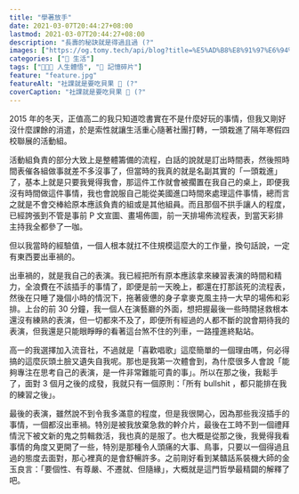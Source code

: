 ```yaml
---
title: "學著放手"
date: 2021-03-07T20:44:27+08:00
lastmod: 2021-03-07T20:44:27+08:00
description: "長壽的秘訣就是得過且過 (?"
images: ["https://og.tomy.tech/api/blog?title=%E5%AD%B8%E8%91%97%E6%94%BE%E6%89%8B"]
categories: ["🍫 生活"]
tags: ["🧑🏻‍🏫 人生體悟", "🧩 記憶碎片"]
feature: "feature.jpg"
featureAlt: "社課就是要吃貝果 🥯 (?"
coverCaption: "社課就是要吃貝果 🥯 (?"
---
```


2015 年的冬天，正值高二的我只知道唸書實在不是什麼好玩的事情，但我又剛好沒什麼課餘的消遣，於是索性就讓生活重心隨著社團打轉，一頭栽進了隔年寒假四校聯展的活動組。

活動組負責的部分大致上是整體籌備的流程，白話的說就是訂出時間表，然後照時間表催各組做事就差不多沒事了，但當時的我真的就是名副其實的「一頭栽進」了，基本上就是只要我覺得我會，那這件工作就會被擱置在我自己的桌上，即便我沒有時間做這件事情，我也會說服自己能從美國進口時間來處理這件事情，總而言之就是不會交棒給原本應該負責的組或是其他組員。而且那個不拱手讓人的程度，已經誇張到不管是事前 P 文宣圖、畫場佈圖，前一天排場佈流程表，到當天彩排主持我全都參了一咖。

但以我當時的經驗值，一個人根本就扛不住規模這麼大的工作量，換句話說，一定有東西要出車禍的。

出車禍的，就是我自己的表演。我已經把所有原本應該拿來練習表演的時間和精力，全浪費在不該插手的事情了，即便是前一天晚上，都還在打那該死的流程表，然後在只睡了幾個小時的情況下，拖著疲憊的身子拿麥克風主持一大早的場佈和彩排。上台的前 30 分鐘，我一個人在演藝廳的外面，想把握最後一些時間拯救根本還沒有練熟的表演，但一切都來不及了，即便所有經過的人都不斷的說會期待我的表演，但我還是只能眼睜睜的看著這台煞不住的列車，一路撞進終點站。

高一的我選擇加入流音社，不過就是「喜歡唱歌」這麼簡單的一個理由嗎，何必得搞的這麼灰頭土臉又遺失自我呢。那也是我第一次體會到，為什麼很多人會說「能夠專注在思考自己的表演，是一件非常難能可貴的事」。所以在那之後，我鬆手了，面對 3 個月之後的成發，我就只有一個原則：「所有 bullshit ，都只能排在我的練習之後」。

最後的表演，雖然說不到令我多滿意的程度，但是我很開心，因為那些我沒插手的事情，一個都沒出車禍。特別是被我放棄急救的幹介片，最後在工時不到一個禮拜情況下被文新的鬼之剪輯救活，我也真的是服了。也大概是從那之後，我覺得我看事情的角度又更開了一些，特別是那種令人頭痛的大事、鳥事，只要以一個得過且過的態度去面對，那心裡真的是會舒暢許多。之前剛好看到某贛話系裝機大師的金玉良言：「要個性、有尊嚴、不遷就、但隨緣」，大概就是這門哲學最精闢的解釋了吧。
